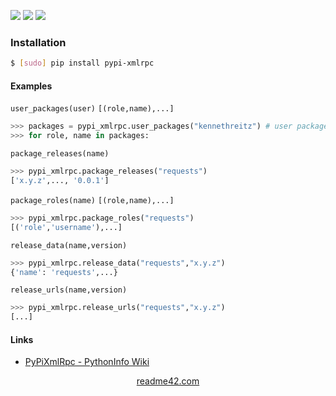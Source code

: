 <!--
https://readme42.com
-->


[![](https://img.shields.io/pypi/v/pypi-xmlrpc.svg?maxAge=3600)](https://pypi.org/project/pypi-xmlrpc/)
[![](https://img.shields.io/badge/License-Unlicense-blue.svg?longCache=True)](https://unlicense.org/)
[![](https://github.com/andrewp-as-is/pypi-xmlrpc.py/workflows/tests42/badge.svg)](https://github.com/andrewp-as-is/pypi-xmlrpc.py/actions)

### Installation
```bash
$ [sudo] pip install pypi-xmlrpc
```

#### Examples
`user_packages(user)` `[(role,name),...]`
```python
>>> packages = pypi_xmlrpc.user_packages("kennethreitz") # user packages
>>> for role, name in packages:
```

`package_releases(name)`
```python
>>> pypi_xmlrpc.package_releases("requests")
['x.y.z',..., '0.0.1']
```

`package_roles(name)` `[(role,name),...]`
```python
>>> pypi_xmlrpc.package_roles("requests")
[('role','username'),...]
```

`release_data(name,version)`
```python
>>> pypi_xmlrpc.release_data("requests","x.y.z")
{'name': 'requests',...}
```


`release_urls(name,version)`
```python
>>> pypi_xmlrpc.release_urls("requests","x.y.z")
[...]
```

#### Links
+   [PyPiXmlRpc - PythonInfo Wiki](http://wiki.python.org/moin/PyPiXmlRpc)

<p align="center">
    <a href="https://readme42.com/">readme42.com</a>
</p>
